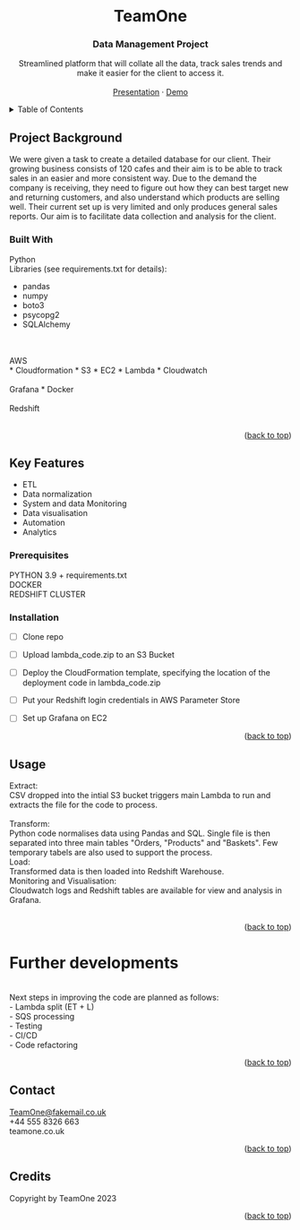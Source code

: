 
<!-- PROJECT LOGO -->
<br />
<div align="center">
  <h1 align="center">TeamOne</h1>

  </a>

  <h3 align="center">Data Management Project</h3>

  <p align="center">
    Streamlined platform that will collate all the data, track sales trends and make it easier for the client to access it. 
    <br />
    <br />
    <a href="https://docs.google.com/presentation/d/1y_x_VvmxcIAlgry3qC6W5JWI1eBUgLPHkhc9J_Vx2FY/edit#slide=id.g1303be3818b_0_146">Presentation</a>
    ·
    <a href="https://docs.google.com/presentation/d/1-5-tiY3v_KmYQx5RAsCNu1ieNzIaQgGRwlOAnliCJnk/edit#slide=id.g1f71c8939ef_0_26">Demo</a>
  
  </p>
</div>



<!-- TABLE OF CONTENTS -->
<details>
  <summary>Table of Contents</summary>
  <ol>
    <li>
      <a href="#project-background">Project Background</a>
      <a href="#built-with">Built With</a></li>
      <a href="#key-features">Key Features</a>
    <a href="#prerequisites">Prerequisites</a>
    <a href="#installation">Installation</a>
    <a href="#usage">Usage</a>
    <a href="#Further-development">Further Developments</a>
    <a href="#contact">Contact</a>
    <a href="#credits">Credits</a>
 
    </li>
  </ol>
</details>



<!-- ABOUT THE PROJECT -->
## Project Background

We were given a task to create a detailed database for our client. Their growing business consists of 120 cafes and their aim is to be able to track sales in an easier and more consistent way. Due to the demand the company is receiving, they need to figure out how they can best target new and returning customers, and also understand which products are selling well. Their current set up is very limited and only produces general sales reports. Our aim is to facilitate data collection and analysis for the client.


### Built With

Python
<br>
Libraries (see requirements.txt for details):
  * pandas
  * numpy
  * boto3
  * psycopg2
  * SQLAlchemy

<br>
<br>
AWS
<br>
  * Cloudformation
  * S3
  * EC2
  * Lambda
  * Cloudwatch

<br>
<br>
Grafana
  * Docker

<br>
<br>
Redshift


<br>
<br> 
<p align="right">(<a href="#readme-top">back to top</a>)</p>



<!-- GETTING STARTED -->
## Key Features

- ETL
- Data normalization
- System and data Monitoring
- Data visualisation
- Automation
- Analytics

### Prerequisites

PYTHON 3.9 + requirements.txt
<br>
DOCKER
<br>
REDSHIFT CLUSTER
<br>

### Installation


- [ ] Clone repo
- [ ] Upload lambda_code.zip to an S3 Bucket
- [ ] Deploy the CloudFormation template, specifying the location of the deployment code in lambda_code.zip
- [ ] Put your Redshift login credentials in AWS Parameter Store
- [ ] Set up Grafana on EC2 


<p align="right">(<a href="#readme-top">back to top</a>)</p>



<!-- USAGE EXAMPLES -->
## Usage

Extract:
<br>
CSV dropped into the intial S3 bucket triggers main Lambda to run and extracts the file for the code to process.  
<br>
Transform:
<br>
Python code normalises data using Pandas and SQL. Single file is then separated into three main tables "Orders, "Products" and "Baskets". Few temporary tabels are also used to support the process. 
<br>
Load:
<br>
Transformed data is then loaded into Redshift Warehouse.
<br>
Monitoring and Visualisation:
<br>
Cloudwatch logs and Redshift tables are available for view and analysis in Grafana. 
<br>
<br>


<p align="right">(<a href="#readme-top">back to top</a>)</p>


<!-- CONTRIBUTING -->
# Further developments

<br>
Next steps in improving the code are planned as follows:
<br>
- Lambda split (ET + L)
<br>
- SQS processing
<br>
- Testing
<br>
- CI/CD
<br>
- Code refactoring
<br>

<p align="right">(<a href="#readme-top">back to top</a>)</p>

<!-- CONTACT -->
## Contact

TeamOne@fakemail.co.uk
<br>
+44 555 8326 663 
<br>
teamone.co.uk
<br>

<p align="right">(<a href="#readme-top">back to top</a>)</p>



<!-- ACKNOWLEDGMENTS -->
## Credits

Copyright by TeamOne 2023
<p align="right">(<a href="#readme-top">back to top</a>)</p>


